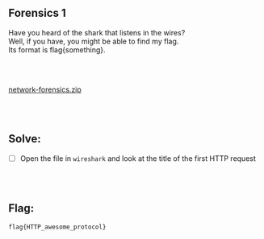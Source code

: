 ## Forensics 1

Have you heard of the shark that listens in the wires? <br/>
Well, if you have, you might be able to find my flag. <br/>
Its format is flag{something}. 

<br/>
<br/>

[network-forensics.zip](https://github.com/ChronosPK/Sibiu_Academic_CTF/files/10276991/network-forensics.zip)

<br/><br/>

## Solve:

- [ ] Open the file in `wireshark` and look at the title of the first HTTP request

<br/><br/>

## Flag:
`flag{HTTP_awesome_protocol}`
